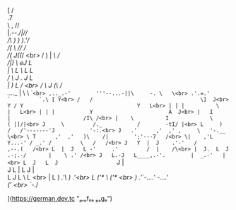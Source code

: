 [
                                                    /<br>
                                                  .7<br>
                                       \       , //<br>
                                       |\.--._/|//<br>
                                      /\ ) ) ).'/<br>
                                     /(  \  // /<br>
                                    /(   J((_/ \<br>
                                   / ) | _\     /<br>
                                  /|)  \  eJ    L<br>
                                 |  \ L \   L   L<br>
                                /  \  J  . J   L<br>
                                |  )   L   \/   \<br>
                               /  \    J   (\   /<br>
             _....___         |  \      \   \```<br>
      ,.._.-'        '''--...-||\     -. \   \<br>
    .'.=.'                    `         `.\ [ Y<br>
   /   /                                  \]  J<br>
  Y / Y                                    Y   L<br>
  | | |          \                         |   L<br>
  | | |           Y                        A  J<br>
  |   I           |                       /I\ /<br>
  |    \          I             \        ( |]/|<br>
  J     \         /._           /        -tI/ |<br>
   L     )       /   /'-------'J           '-:.<br>
   J   .'      ,'  ,' ,     \   '-.__          \<br>
    \ T      ,'  ,'   )\    /|        ';'---7   /<br>
     \|    ,'L  Y...-' / _.' /         \   /   /<br>
      J   Y  |  J    .'-'   /         ,--.(   /<br>
       L  |  J   L -'     .'         /  |    /\<br>
       |  J.  L  J     .-;.-/       |    \ .' /<br>
       J   L.-J   L____,.-'.        |  _.-'   |<br>
        L  J   L  J                  ``  J    |<br>
        J   L  |   L                     J    |<br>
         L  J  L    \                    L    \<br>
         |   L  ) _.'\                    ) _.'\<br>
         L    \('*    \                  ('*    \<br>
          ) _.'\`-....'                   *-....'<br>
         ('*    \<br>
          `-.___/

](https://german.dev.tc "ₚᵣₒfᵢₗₑ ₚₐgₑ")
